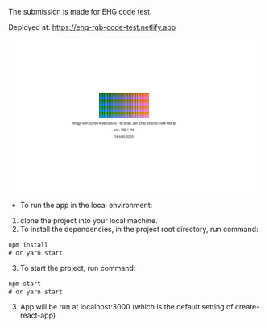 The submission is made for EHG code test.

Deployed at: https://ehg-rgb-code-test.netlify.app

![alt-text](https://github.com/jian10au/ehg-code-test/blob/master/Screen%20Shot%202020-08-14%20at%202.03.04%20pm.png)

* To run the app in the local environment: 

1. clone the project into your local machine.
2. To install the dependencies, in the project root directory, run command: 
```
npm install
# or yarn start
```
3. To start the project, run command:
```
npm start
# or yarn start
```
3. App will be run at localhost:3000 (which is the default setting of create-react-app)
